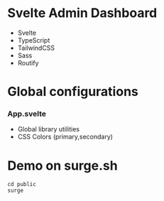  # Svelte Admin Dashboard

 - Svelte
 - TypeScript
 - TailwindCSS
 - Sass
 - Routify

 # Global configurations

 ### App.svelte
 - Global library utilities 
 - CSS Colors (primary,secondary)

 # Demo on surge.sh

 ```
 cd public
 surge
 ```